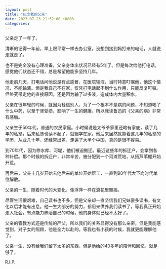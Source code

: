 ```yaml
---
layout: post
title: "纪念我的父亲"
date: 2023-07-23 21:52:00 +0800
categories: 
---
```


父亲走了一年了。

清晰的记得一年前，早上跟平常一样去办公室，没想到接到妈打来的电话，人就说走就走了。

也不是完全没有心理准备，父亲身体出状况已经有5年了。但是每次给他打电话，感觉他们状态还不错，总是希望他能多坚持几年。

他走前几天，打电话问他说是有点感冒，在医院输液，当时特意叮嘱他，他这个情况，不能输液。但是我自己不在家，仅凭打电话起不到什么作用，只能反复叮嘱。但终究带走他的直接原因，还是因为输了过多液，造成体内大量积水。

父亲在很年轻的时候，就因为轻信别人，为了一个根本不是病的问题，不知道喝了什么中药，以至于肾受损，影响了一生的健康。所以我读鲁迅的《父亲的病》非常有感触。

父亲生于50年代，普通的农民家庭。小时候说是太爷爷家里还略有家底，读了几年的私塾，后来私塾也读不起了，就辍学在家。他后来居然就靠着这几年的私塾的学历，从业几十年，还经常出差，走遍了大半个中国，真的是很不容易。

到70年代，因为修水库、河堤，他们被迫搬迁。最近这些年的拆迁户，会拿到各种补偿。那个时候的拆迁户，非常辛苦，被分配到一个河滩荒地，从搭芦苇棚开始开荒。

再后来，父亲十几岁开始去他后来的单位开始帮工，一直到90年代大下岗时代单位解散。

父亲的一生，随着时代的大变化，像浮萍一样在浪花里飘摇。

尽管生活很艰难，自己读书也不多，但是父亲却一直坚信我们兄妹要多读书，有文化以后才能有出息。他一生大部分的努力，都用来供养我们读书了，等我真正开始走入社会，有点能力养活自己的时候，他的身体就已经不太好了。

父亲的管教方式还是传统的严父，所以我们的关系显得没有那么亲密，但是我能感觉到，对子女的照顾，他是全力以赴的。等我也有小孩的时候，我就更能理解他了。

父亲一生，没有给我们留下太多的东西，但是他给的40多年的陪伴和回忆，就足够了。

R.I.P.
